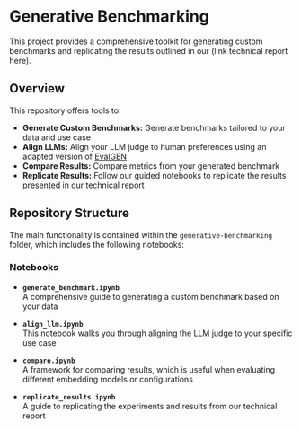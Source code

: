 # Generative Benchmarking

This project provides a comprehensive toolkit for generating custom benchmarks and replicating the results outlined in our (link technical report here).

## Overview
This repository offers tools to:
- **Generate Custom Benchmarks:** Generate benchmarks tailored to your data and use case
- **Align LLMs:** Align your LLM judge to human preferences using an adapted version of [EvalGEN](https://arxiv.org/pdf/2404.12272)
- **Compare Results:** Compare metrics from your generated benchmark
- **Replicate Results:** Follow our guided notebooks to replicate the results presented in our technical report

## Repository Structure
The main functionality is contained within the `generative-benchmarking` folder, which includes the following notebooks:

### Notebooks
- **`generate_benchmark.ipynb`**  
  A comprehensive guide to generating a custom benchmark based on your data

- **`align_llm.ipynb`**  
  This notebook walks you through aligning the LLM judge to your specific use case

- **`compare.ipynb`**  
  A framework for comparing results, which is useful when evaluating different embedding models or configurations

- **`replicate_results.ipynb`**  
  A guide to replicating the experiments and results from our technical report
